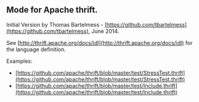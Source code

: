 ## Mode for Apache thrift.

Initial Version by Thomas Bartelmess - [https://github.com/tbartelmess](https://github.com/tbartelmess), June 2014.

See [http://thrift.apache.org/docs/idl](http://thrift.apache.org/docs/idl) for the language definition.

Examples: 

* [https://github.com/apache/thrift/blob/master/test/StressTest.thrift](https://github.com/apache/thrift/blob/master/test/StressTest.thrift)
* [https://github.com/apache/thrift/blob/master/test/Include.thrift](https://github.com/apache/thrift/blob/master/test/Include.thrift)
